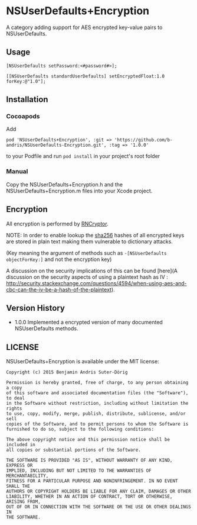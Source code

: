 # NSUserDefaults+Encryption

A category adding support for AES encrypted key-value pairs to NSUserDefaults.

## Usage

``` objc
[NSUserDefaults setPassword:<#password#>];

[[NSUserDefaults standardUserDefaults] setEncryptedFloat:1.0 forKey:@"1.0"];
```

## Installation

### Cocoapods

Add
```
pod 'NSUserDefaults+Encryption', :git => 'https://github.com/b-andris/NSUserDefaults-Encryption.git', :tag => '1.0.0'
```
to your Podfile and run `pod install` in your project's root folder

### Manual

Copy the NSUserDefaults+Encryption.h and the NSUserDefaults+Encryption.m files into your Xcode project.

## Encryption

All encryption is performed by [RNCryptor](https://github.com/RNCryptor/RNCryptor).

NOTE: In order to enable lookup the [sha256](http://en.wikipedia.org/wiki/SHA-2#Examples_of_SHA-2_variants) hashes of all encrypted keys are stored in plain text making them vulnerable to dictionary attacks.

(Key meaning the argument of methods such as `-[NSUserDefaults objectForKey:]` and not the encryption key)

A discussion on the security implications of this can be found [here](A discussion on the security aspects of using a plaintext hash as IV : http://security.stackexchange.com/questions/4594/when-using-aes-and-cbc-can-the-iv-be-a-hash-of-the-plaintext).

## Version History

* 1.0.0 Implemented a encrypted version of many documented NSUserDefaults methods.


## LICENSE

NSUserDefaults+Encryption is available under the MIT license:
```
Copyright (c) 2015 Benjamin Andris Suter-Dörig

Permission is hereby granted, free of charge, to any person obtaining a copy
of this software and associated documentation files (the "Software"), to deal
in the Software without restriction, including without limitation the rights
to use, copy, modify, merge, publish, distribute, sublicense, and/or sell
copies of the Software, and to permit persons to whom the Software is
furnished to do so, subject to the following conditions:

The above copyright notice and this permission notice shall be included in
all copies or substantial portions of the Software.

THE SOFTWARE IS PROVIDED "AS IS", WITHOUT WARRANTY OF ANY KIND, EXPRESS OR
IMPLIED, INCLUDING BUT NOT LIMITED TO THE WARRANTIES OF MERCHANTABILITY,
FITNESS FOR A PARTICULAR PURPOSE AND NONINFRINGEMENT. IN NO EVENT SHALL THE
AUTHORS OR COPYRIGHT HOLDERS BE LIABLE FOR ANY CLAIM, DAMAGES OR OTHER
LIABILITY, WHETHER IN AN ACTION OF CONTRACT, TORT OR OTHERWISE, ARISING FROM,
OUT OF OR IN CONNECTION WITH THE SOFTWARE OR THE USE OR OTHER DEALINGS IN
THE SOFTWARE.
```